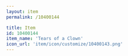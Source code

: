 ```yaml
---
layout: item
permalink: /10400144

title: Item
id: 10400144
item_name: 'Tears of a Clown'
icon_url: 'item/icon/customize/10400143.png'
---
```


